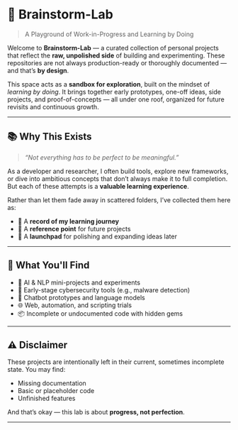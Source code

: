 # 🧠 Brainstorm-Lab

> A Playground of Work-in-Progress and Learning by Doing

Welcome to **Brainstorm-Lab** — a curated collection of personal projects that reflect the **raw, unpolished side** of building and experimenting. These repositories are not always production-ready or thoroughly documented — and that’s **by design**.

This space acts as a **sandbox for exploration**, built on the mindset of _learning by doing_. It brings together early prototypes, one-off ideas, side projects, and proof-of-concepts — all under one roof, organized for future revisits and continuous growth.

---

## 📚 Why This Exists

> _“Not everything has to be perfect to be meaningful.”_

As a developer and researcher, I often build tools, explore new frameworks, or dive into ambitious concepts that don’t always make it to full completion. But each of these attempts is a **valuable learning experience**.

Rather than let them fade away in scattered folders, I’ve collected them here as:

- 🧪 A **record of my learning journey**
- 🧰 A **reference point** for future projects
- 🚀 A **launchpad** for polishing and expanding ideas later

---

## 🧩 What You'll Find

- 🤖 AI & NLP mini-projects and experiments
- 🔐 Early-stage cybersecurity tools (e.g., malware detection)
- 💬 Chatbot prototypes and language models
- 🌐 Web, automation, and scripting trials
- 📦 Incomplete or undocumented code with hidden gems

---

## ⚠️ Disclaimer

These projects are intentionally left in their current, sometimes incomplete state. You may find:

- Missing documentation
- Basic or placeholder code
- Unfinished features

And that’s okay — this lab is about **progress, not perfection**.

---
